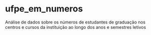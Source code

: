 # ufpe_em_numeros
Análise de dados sobre os números de estudantes de graduação nos centros e cursos da instituição ao longo dos anos e semestres letivos
